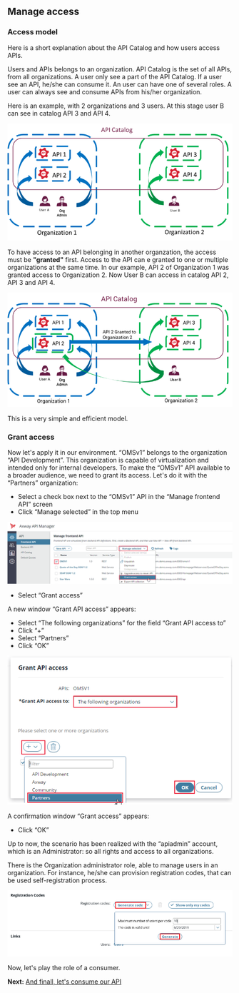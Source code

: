 ## Manage access

### Access model

Here is a short explanation about the API Catalog and how users access APIs.

Users and APIs belongs to an organization. API Catalog is the set of all APIs, from all organizations. A user only see a part of the API Catalog. If a user see an API, he/she can consume it.
An user can have one of several roles. A user can always see and consume APIs from his/her organization. 

Here is an example, with 2 organizations and 3 users. At this stage user B can see in catalog API 3 and API 4.

![schema_no_grant.png](./imgs/schema_no_grant.png)

To have access to an API belonging in another organzation, the access must be **"granted"** first. Access to the API can e granted to one or multiple organizations at the same time. In our example, API 2 of Organization 1 was granted access to Organization 2. Now User B can access in catalog API 2, API 3 and API 4.

![schema_with_grant.png](./imgs/schema_with_grant.png)

This is a very simple and efficient model. 

### Grant access

Now let's apply it in our environment.
“OMSv1” belongs to the organization “API Development”. This organization is capable of virtualization and intended only for internal developers.
To make the “OMSv1” API available to a broader audience, we need to grant its access. Let's do it with the “Partners” organization:
- Select a check box next to the “OMSv1” API in the “Manage frontend API” screen
- Click “Manage selected” in the top menu

![oms_grant.png](./imgs/oms_grant.png)

- Select “Grant access”

A new window “Grant API access” appears:
- Select “The following organizations” for the field “Grant API access to”
- Click “+”
- Select “Partners”
- Click “OK”

![oms_grant_panel.png](./imgs/oms_grant_panel.png)

A confirmation window “Grant access” appears:
- Click “OK”

Up to now, the scenario has been realized with the “apiadmin” account, which is an Administrator: so all rights and access to all organizations. 

There is the Organization administrator role, able to manage users in an organization. For instance, he/she can provision registration codes, that can be used self-registration process.

![registration_codes.png](./imgs/registration_codes.png)



Now, let's play the role of a consumer.

**Next:** [And finall, let's consume our API](../Consume_API)